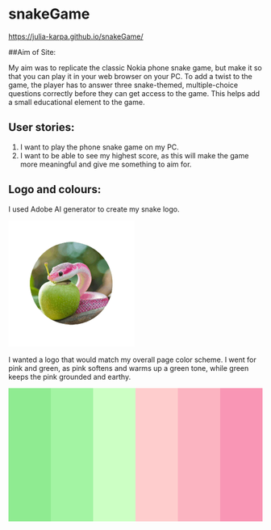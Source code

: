# snakeGame
 https://julia-karpa.github.io/snakeGame/

 ##Aim of Site:

My aim was to replicate the classic Nokia phone snake game, but make it so that you can play it in your web browser on your PC. 
To add a twist to the game, the player has to answer three snake-themed, multiple-choice questions correctly before they can get access to the game. This helps add a small educational element to the game.

## User stories:

1. I want to play the phone snake game on my PC.
2. I want to be able to see my highest score, as this will make the game more meaningful and give me something to aim for.

## Logo and colours:

I used Adobe AI generator to create my snake logo. 

<img src="/assets/images/snakelogo.png">

I wanted a logo that would match my overall page color scheme. I went for pink and green, as pink softens and warms up a green tone, while green keeps the pink grounded and earthy. 

<img src="/assets/images/colourscheme.png">